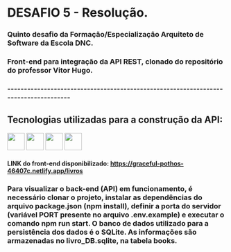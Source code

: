 # DESAFIO 5 - Resolução.

### Quinto desafio da Formação/Especialização Arquiteto de Software da Escola DNC.

### Front-end para integração da API REST, clonado do repositório do professor Vitor Hugo.

### ------------------------------------------------------------------------------------

## Tecnologias utilizadas para a construção da API:

<div>
<img src="https://cdn.jsdelivr.net/gh/devicons/devicon@latest/icons/javascript/javascript-original.svg" width="40" height="40"/>
<img src="https://cdn.jsdelivr.net/gh/devicons/devicon@latest/icons/express/express-original.svg" width="40" height="40"/>
<img src="https://cdn.jsdelivr.net/gh/devicons/devicon@latest/icons/axios/axios-plain.svg" width="40" height="40"/>
<img src="https://cdn.jsdelivr.net/gh/devicons/devicon@latest/icons/sqlite/sqlite-original.svg" width="40" height="40"/>
</div>

#### LINK do front-end disponibilizado: https://graceful-pothos-46407c.netlify.app/livros

### Para visualizar o back-end (API) em funcionamento, é necessário clonar o projeto, instalar as dependências do arquivo package.json (npm install), definir a porta do servidor (variável PORT presente no arquivo .env.example) e executar o comando npm run start. O banco de dados utilizado para a persistência dos dados é o SQLite. As informações são armazenadas no livro_DB.sqlite, na tabela books.
